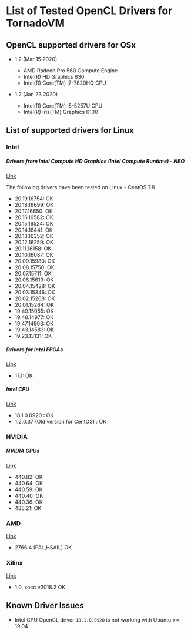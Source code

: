 # List of Tested OpenCL Drivers for TornadoVM

## OpenCL supported drivers for OSx

* 1.2 (Mar 15 2020)
  * AMD Radeon Pro 560 Compute Engine
  * Intel(R) HD Graphics 630
  * Intel(R) Core(TM) i7-7820HQ CPU 

* 1.2 (Jan 23 2020)
   * Intel(R) Core(TM) i5-5257U CPU
   * Intel(R) Iris(TM) Graphics 6100

## List of supported drivers for Linux

### Intel 

##### Drivers from Intel Compute HD Graphics (Intel Compute Runtime) - NEO

[Link](https://github.com/intel/compute-runtime/releases)   

The following drivers have been tested on Linux - CentOS 7.8

* 20.19.16754: OK
* 20.18.16699: OK
* 20.17.16650: OK
* 20.16.16582: OK
* 20.15.16524: OK
* 20.14.16441: OK
* 20.13.16352: OK
* 20.12.16259: OK
* 20.11.16158: OK
* 20.10.16087: OK
* 20.09.15980: OK
* 20.08.15750: OK
* 20.07.15711: OK
* 20.06.15619: OK
* 20.04.15428: OK
* 20.03.15346: OK
* 20.02.15268: OK
* 20.01.15264: OK
* 19.49.15055: OK
* 19.48.14977: OK
* 19.47.14903: OK
* 19.43.14583: OK
* 19.23.13131: OK

##### Drivers for Intel FPGAs

[Link](http://fpgasoftware.intel.com/17.1/?edition=lite)

* 17.1: OK

##### Intel CPU

[Link](https://software.intel.com/en-us/articles/opencl-drivers)

* 18.1.0.0920 : OK 
* 1.2.0.37  (Old version for CentOS) : OK

### NVIDIA 

##### NVIDIA GPUs

[Link](https://www.nvidia.com/Download/index.aspx?lang=en-us)

* 440.82: OK
* 440.64: OK
* 440.59: OK
* 440.40: OK
* 440.36: OK 
* 435.21: OK 

### AMD

[Link](https://www.amd.com/en/support)

* 2766.4 (PAL,HSAIL) OK

### Xilinx

[Link](https://www.xilinx.com/products/design-tools/software-zone/sdaccel.html)

* 1.0, xocc v2018.2 OK

## Known Driver Issues 

* Intel CPU OpenCL driver `18.1.0.0920` is not working with Ubuntu >= 19.04
